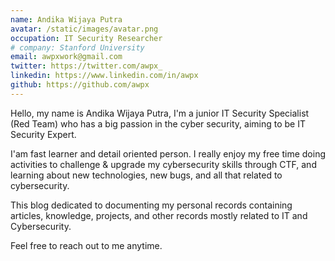 ```yaml
---
name: Andika Wijaya Putra
avatar: /static/images/avatar.png
occupation: IT Security Researcher
# company: Stanford University
email: awpxwork@gmail.com
twitter: https://twitter.com/awpx_
linkedin: https://www.linkedin.com/in/awpx
github: https://github.com/awpx
---
```


Hello, my name is Andika Wijaya Putra, I'm a junior IT Security Specialist (Red Team) who has a big passion in the cyber security, aiming to be IT Security Expert. 

I'am fast learner and detail oriented person. I really enjoy my free time doing activities to challenge & upgrade my cybersecurity skills through CTF, and learning about new technologies, new bugs, and all that related to cybersecurity.

This blog dedicated to documenting my personal records containing articles, knowledge, projects, and other records mostly related to IT and Cybersecurity.

Feel free to reach out to me anytime.
